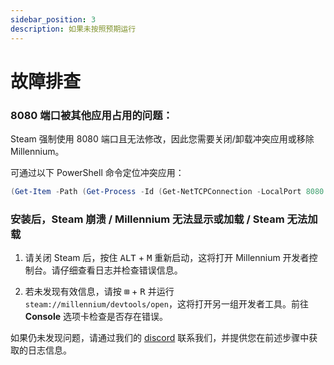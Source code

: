 ```yaml
---
sidebar_position: 3
description: 如果未按照预期运行
---
```


# 故障排查

### 8080 端口被其他应用占用的问题：

Steam 强制使用 8080 端口且无法修改，因此您需要关闭/卸载冲突应用或移除 Millennium。

可通过以下 PowerShell 命令定位冲突应用：

```powershell
(Get-Item -Path (Get-Process -Id (Get-NetTCPConnection -LocalPort 8080 -State Listen).OwningProcess).Path).FullName
```

### 安装后，Steam 崩溃 / Millennium 无法显示或加载 / Steam 无法加载

1. 请关闭 Steam 后，按住 <kbd>ALT</kbd> + <kbd>M</kbd> 重新启动，这将打开 Millennium 开发者控制台。请仔细查看日志并检查错误信息。

2. 若未发现有效信息，请按 <kbd>⊞</kbd> + <kbd>R</kbd> 并运行 `steam://millennium/devtools/open`，这将打开另一组开发者工具。前往 **Console** 选项卡检查是否存在错误。

如果仍未发现问题，请通过我们的 [discord](https://steambrew.app/discord) 联系我们，并提供您在前述步骤中获取的日志信息。
